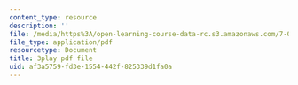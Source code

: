 ```yaml
---
content_type: resource
description: ''
file: /media/https%3A/open-learning-course-data-rc.s3.amazonaws.com/7-012-introduction-to-biology-fall-2004/af3a5759fd3e1554442f825339d1fa0a_m4Gvu90Ydw.pdf
file_type: application/pdf
resourcetype: Document
title: 3play pdf file
uid: af3a5759-fd3e-1554-442f-825339d1fa0a
---
```

